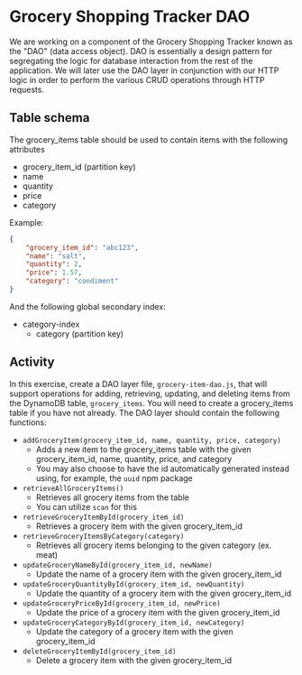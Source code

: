 # Grocery Shopping Tracker DAO
We are working on a component of the Grocery Shopping Tracker known as the "DAO" (data access object). DAO is essentially a design pattern for segregating the logic for database interaction from the rest of the application. We will later use the DAO layer in conjunction with our HTTP logic in order to perform the various CRUD operations through HTTP requests.

## Table schema
The grocery_items table should be used to contain items with the following attributes
- grocery_item_id (partition key)
- name
- quantity
- price
- category

Example:
```json
{
    "grocery_item_id": "abc123",
    "name": "salt",
    "quantity": 2,
    "price": 1.57,
    "category": "condiment"
}
```

And the following global secondary index:
- category-index
    - category (partition key)

## Activity
In this exercise, create a DAO layer file, `grocery-item-dao.js`, that will support operations for adding, retrieving, updating, and deleting items from the DynamoDB table, `grocery_items`. You will need to create a grocery_items table if you have not already. The DAO layer should contain the following functions:
- `addGroceryItem(grocery_item_id, name, quantity, price, category)`
    - Adds a new item to the grocery_items table with the given grocery_item_id, name, quantity, price, and category
    - You may also choose to have the id automatically generated instead using, for example, the `uuid` npm package
- `retrieveAllGroceryItems()`
    - Retrieves all grocery items from the table
    - You can utilize `scan` for this
- `retrieveGroceryItemById(grocery_item_id)`
    - Retrieves a grocery item with the given grocery_item_id
- `retrieveGroceryItemsByCategory(category)`
    - Retrieves all grocery items belonging to the given category (ex. meat)
- `updateGroceryNameById(grocery_item_id, newName)`
    - Update the name of a grocery item with the given grocery_item_id
- `updateGroceryQuantityById(grocery_item_id, newQuantity)`
    - Update the quantity of a grocery item with the given grocery_item_id
- `updateGroceryPriceById(grocery_item_id, newPrice)`
    - Update the price of a grocery item with the given grocery_item_id
- `updateGroceryCategoryById(grocery_item_id, newCategory)`
    - Update the category of a grocery item with the given grocery_item_id
- `deleteGroceryItemById(grocery_item_id)`
    - Delete a grocery item with the given grocery_item_id